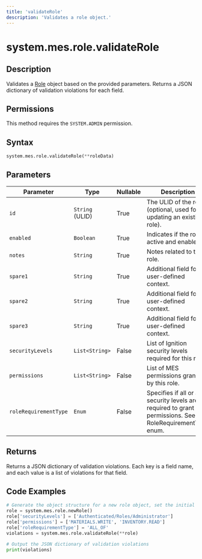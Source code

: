 ```yaml
---
title: 'validateRole'
description: 'Validates a role object.'
---
```


# system.mes.role.validateRole

## Description

Validates a [Role](../../data-model/personnel-model/role) object based on the provided parameters. Returns a JSON dictionary of validation violations for each field.

## Permissions

This method requires the `SYSTEM.ADMIN` permission.

## Syntax

```python
system.mes.role.validateRole(**roleData)
```

## Parameters

| Parameter             | Type            | Nullable | Description                                                                                              |
| --------------------- | --------------- | -------- | -------------------------------------------------------------------------------------------------------- |
| `id`                  | `String` (ULID) | True     | The ULID of the role (optional, used for updating an existing role).                                     |
| `enabled`             | `Boolean`       | True     | Indicates if the role is active and enabled.                                                             |
| `notes`               | `String`        | True     | Notes related to the role.                                                                               |
| `spare1`              | `String`        | True     | Additional field for user-defined context.                                                               |
| `spare2`              | `String`        | True     | Additional field for user-defined context.                                                               |
| `spare3`              | `String`        | True     | Additional field for user-defined context.                                                               |
| `securityLevels`      | `List<String>`  | False    | List of Ignition security levels required for this role.                                                 |
| `permissions`         | `List<String>`  | False    | List of MES permissions granted by this role.                                                            |
| `roleRequirementType` | `Enum`          | False    | Specifies if all or any security levels are required to grant permissions. See RoleRequirementType enum. |

## Returns

Returns a JSON dictionary of validation violations. Each key is a field name, and each value is a list of violations for that field.

## Code Examples

```python
# Generate the object structure for a new role object, set the initial arguments and validate it
role = system.mes.role.newRole()
role['securityLevels'] = ['Authenticated/Roles/Administrator']
role['permissions'] = ['MATERIALS.WRITE', 'INVENTORY.READ']
role['roleRequirementType'] = 'ALL_OF'
violations = system.mes.role.validateRole(**role)

# Output the JSON dictionary of validation violations
print(violations)
```
